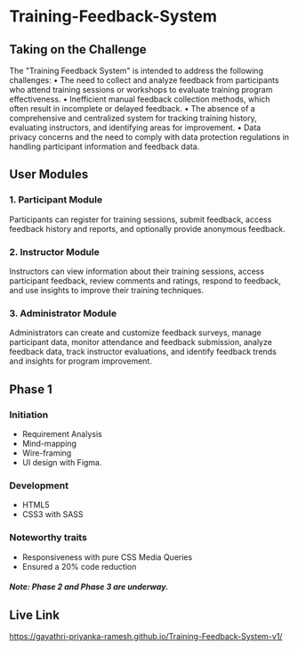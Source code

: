 # Training-Feedback-System

## Taking on the Challenge
The "Training Feedback System" is intended to address the following challenges:
•	The need to collect and analyze feedback from participants who attend training sessions or workshops to evaluate training program effectiveness.
•	Inefficient manual feedback collection methods, which often result in incomplete or delayed feedback.
•	The absence of a comprehensive and centralized system for tracking training history, evaluating instructors, and identifying areas for improvement.
•	Data privacy concerns and the need to comply with data protection regulations in handling participant information and feedback data.

## User Modules
### 1. Participant Module
Participants can register for training sessions, submit feedback, access feedback history and reports, and optionally provide anonymous feedback.
### 2. Instructor Module
Instructors can view information about their training sessions, access participant feedback, review comments and ratings, respond to feedback, and use insights to improve their training techniques.
### 3. Administrator Module
Administrators can create and customize feedback surveys, manage participant data, monitor attendance and feedback submission, analyze feedback data, track instructor evaluations, and identify feedback trends and insights for program improvement.

## Phase 1
### Initiation
 - Requirement Analysis
 - Mind-mapping
 - Wire-framing
 - UI design with Figma.
### Development
 - HTML5
 - CSS3 with SASS
### Noteworthy traits
 - Responsiveness with pure CSS Media Queries
 - Ensured a 20% code reduction

##### Note: Phase 2 and Phase 3 are underway.

## Live Link
https://gayathri-priyanka-ramesh.github.io/Training-Feedback-System-v1/
